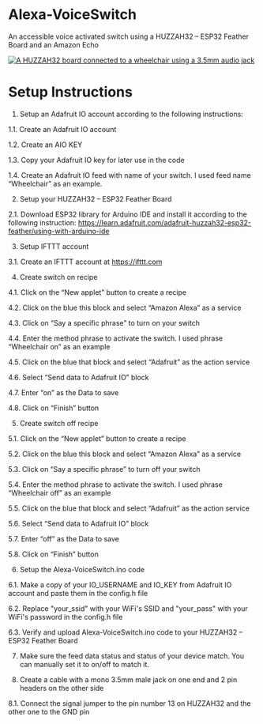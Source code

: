# Alexa-VoiceSwitch
An accessible voice activated switch using a HUZZAH32 – ESP32 Feather Board and an Amazon Echo

[![A HUZZAH32 board connected to a wheelchair using a 3.5mm audio jack](https://img.youtube.com/vi/OCM7eB8Ey9I/0.jpg)](https://www.youtube.com/watch?v=OCM7eB8Ey9I)

# Setup Instructions

  1. Setup an Adafruit IO account according to the following instructions:

  1.1. Create an Adafruit IO account
  
  1.2. Create an AIO KEY 
  
  1.3. Copy your Adafruit IO key for later use in the code
  
  1.4. Create an Adafruit IO feed with name of your switch. I used feed name “Wheelchair” as an example.


2.	Setup your HUZZAH32 – ESP32 Feather Board

  2.1. Download ESP32 library for Arduino IDE and install it according to the following instruction: https://learn.adafruit.com/adafruit-huzzah32-esp32-feather/using-with-arduino-ide

3.	Setup IFTTT account

  3.1. Create an IFTTT account at https://ifttt.com
  
4.	Create switch on recipe

  4.1. Click on the “New applet” button to create a recipe 
  
  4.2. Click on the blue this block and select “Amazon Alexa” as a service 
  
  4.3. Click on “Say a specific phrase” to turn on your switch
  
  4.4. Enter the method phrase to activate the switch. I used phrase “Wheelchair on” as an example 
  
  4.5. Click on the blue that block and select “Adafruit” as the action service 
  
  4.6. Select “Send data to Adafruit IO” block
  
  4.7. Enter “on” as the Data to save
  
  4.8. Click on “Finish” button 
  
5.	Create switch off recipe

  5.1. Click on the “New applet” button to create a recipe 
  
  5.2. Click on the blue this block and select “Amazon Alexa” as a service 
  
  5.3. Click on “Say a specific phrase” to turn off your switch
  
  5.4. Enter the method phrase to activate the switch. I used phrase “Wheelchair off” as an example 
  
  5.5. Click on the blue that block and select “Adafruit” as the action service 
  
  5.6. Select “Send data to Adafruit IO” block
  
  5.7. Enter “off” as the Data to save
  
  5.8. Click on “Finish” button 
  
6.	Setup the Alexa-VoiceSwitch.ino code

  6.1. Make a copy of your IO_USERNAME and IO_KEY from Adafruit IO account and paste them in the config.h file

  6.2. Replace "your_ssid" with your WiFi's SSID and "your_pass" with your WiFi's password in the config.h file

  6.3. Verify and upload Alexa-VoiceSwitch.ino code to your HUZZAH32 – ESP32 Feather Board

7.	Make sure the feed data status and status of your device match. You can manually set it to on/off to match it.

8.	Create a cable with a mono 3.5mm male jack on one end and 2 pin headers on the other side

  8.1. Connect the signal jumper to the pin number 13 on HUZZAH32 and the other one to the GND pin 
